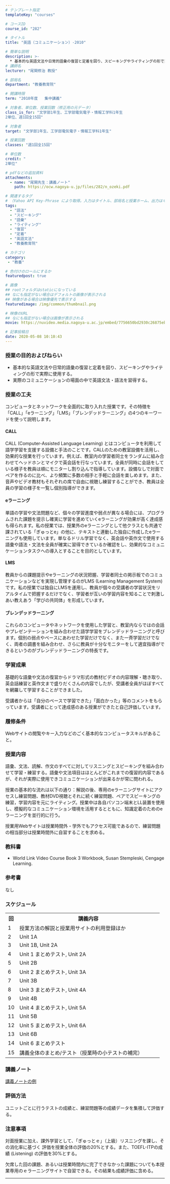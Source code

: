 ```yaml
---
# テンプレート指定
templateKey: "courses"

# コースID
course_id: "282"

# タイトル
title: "英語（コミュニケーション）-2010"

# 簡単な説明
description: >-
  * 基本的な英語文法や日常的語彙の復習と定着を図り、スピーキングやライティングの形で実際に使用する。  * 実際のコミュニケーションの場面の中で英語文法・語法を習得する。 ....
# 講師名
lecturer: "尾関修治 教授"

# 部局名
department: "教養教育院"

# 開講時限
term: "2010年度	集中講義"

# 対象者、単位数、授業回数（修正用の元データ）
class_is_for: "文学部1年生、工学部電気電子・情報工学科1年生
2単位、週1回全15回"

# 対象者
target: "文学部1年生、工学部電気電子・情報工学科1年生"

# 授業回数
classes: "週1回全15回"

# 単位数
credit: "
2単位"

# pdfなどの追加資料
attachments:
  - name: "尾関先生：講義ノート" 
    path: https://ocw.nagoya-u.jp/files/282/n_ozeki.pdf

# 関連するタグ
# （Yahoo API Key-Phrase により取得。入力はタイトル、部局名と授業ホーム、出力はキーフレーズ（tags））
tags:
  - "語法"
  - "スピーキング"
  - "語彙"
  - "ライティング"
  - "復習"
  - "定着"
  - "英語文法"
  - "教養教育院"

# カテゴリ
category:
 - "教養"

# 色付けのロールにするか
featuredpost: true

# 画像
## rootフォルダはstaticになっている
## なにも指定がない場合はデフォルトの画像が表示される
## 映像がある場合は映像優先で表示する
featuredimage: /img/common/thumbnail.png

# 映像のURL
## なにも指定がない場合は画像が表示される
movie: https://nuvideo.media.nagoya-u.ac.jp/embed/7756650bd2930c26875eb470b202e38ec8cc2f7a

# 記事投稿日
date: 2020-05-08 10:10:43
---
```


### 授業の目的およびねらい

  * 基本的な英語文法や日常的語彙の復習と定着を図り、スピーキングやライティングの形で実際に使用する。
  * 実際のコミュニケーションの場面の中で英語文法・語法を習得する。


### 授業の工夫

コンピュータとネットワークを全面的に取り入れた授業です。その特徴を「CALL」「eラーニング」「LMS」「ブレンデッドラーニング」の4つのキーワードを使って説明します。 

#### CALL

CALL (Computer-Assisted Language Learning) とはコンピュータを利用して語学学習を支援する設備と手法のことです。CALLのための教室設備を活用し、効果的な授業を行っています。例えば、教室内の学習者同士をランダムに組み合わせてヘッドホンとマイクで英会話を行なっています。全員が同時に会話をしている様子を教員は順にモニターし割り込んで指導しています。設備なしで対面でペアを作るのに比べ、より頻繁に多数の相手と手軽に会話を楽しめます。また、音声やビデオ教材もそれぞれの席で自由に視聴し練習することができ、教員は全員の学習の様子を一覧し個別指導ができます。 

#### eラーニング

単語の学習や文法問題など、個々の学習進度や弱点が異なる場合には、プログラムされた課題を提示し確実に学習を進めていくeラーニングが効果が高く達成感も得られます。私の授業では、授業外のeラーニングとして他クラスとも共通で課されている「ぎゅっとe」の他に、テキストと連動した独自に作成したeラーニングも使用しています。単なるドリル学習でなく、英会話や英作文で使用する語彙や語法・文法を全員が確実に習得できているか確認をし、効果的なコミュニケーションタスクへの導入とすることを目的としています。 

#### LMS

教員からの課題提示やeラーニングの状況把握、学習者同士の掲示板でのコミュニケーションなどを実現し管理するのがLMS (Learning Management System) です。私の授業では独自にLMSを運用し、教員が個々の受講者の学習状況をリアルタイムで把握するだけでなく、学習者が互いの学習内容を知ることで刺激しあい教えあう「学びの共同体」を形成しています。 

#### ブレンデッドラーニング

これらのコンピュータやネットワークを使用した学習と、教室内ならではの会話やプレゼンテーションを組み合わせた語学学習をブレンデッドラーニングと呼びます。個別の弱点やペースにあわせた学習だけでなく、また一斉学習だけでなく、両者の調書を組み合わせ、さらに教員が十分なモニターをして適宜指導ができるというのがブレンデッドラーニングの特長です。 

### 学習成果

基礎的な語彙や文法の復習からドラマ形式の教材ビデオの内容理解・聴き取り、英会話練習と英作文まで盛りだくさんの内容でしたが、受講者全員がほぼすべてを網羅して学習することができました。 

受講者からは「自分のペースで学習できた」「面白かった」等のコメントをもらっています。受講者にとって達成感のある授業ができたと自己評価しています。





 

### 履修条件

Webサイトの閲覧やキー入力などのごく基本的なコンピュータスキルがあること。 

### 授業内容

語彙、文法、読解、作文のすべてに対してリスニングとスピーキングを組み合わせて学習・練習する。語彙や文法項目はほとんどがこれまでの復習的内容であるが、それが実際に使用できコミュニケーションが出来るかが常に問われる。 

授業の基本的な流れは以下の通り：解説の後、専用のeラーニングサイトにアクセスし練習問題、教材DVD視聴とそれに続く練習問題、ペアでスピーキングの練習，学習内容を元にライティング。授業中は各自パソコン端末とLL装置を使用し、模擬的なコミュニケーション環境を活用するとともに、知識定着のためのeラーニングを並行的に行う。 

授業用Webサイトは授業時間外・学外でもアクセス可能であるので、練習問題の相当部分は授業時間外に自習することを求める。 

### 教科書

  * World Link Video Course Book 3 Workbook, Susan Stempleski, Cengage Learning.

### 参考書

なし


<h3>スケジュール</h3>
<table class="basic" width="455">
<tr>
<th width="20" class="center">回</th>
<th width="435" class="center">講義内容</th>
</tr>

<tr>
<td width="20" class="center">1</td>
<td width="435">授業方法の解説と授業用サイトの利用登録ほか</td>
</tr>

<tr>
<td width="20" class="center">2</td>
<td width="435">Unit 1A</td>
</tr>

<tr>
<td width="20" class="center">3</td>
<td width="435">Unit 1B, Unit 2A</td>
</tr>

<tr>
<td width="20" class="center">4</td>
<td width="435">Unit 1 まとめテスト, Unit 2A</td>
</tr>

<tr>
<td width="20" class="center">5</td>
<td width="435">Unit 2B</td>
</tr>

<tr>
<td width="20" class="center">6</td>
<td width="435">Unit 2 まとめテスト, Unit 3A</td>
</tr>

<tr>
<td width="20" class="center">7</td>
<td width="435">Unit 3B</td>
</tr>

<tr>
<td width="20" class="center">8</td>
<td width="435">Unit 3 まとめテスト, Unit 4A</td>
</tr>

<tr>
<td width="20" class="center">9</td>
<td width="435">Unit 4B</td>
</tr>

<tr>
<td width="20" class="center">10</td>
<td width="435">Unit 4 まとめテスト, Unit 5A</td>
</tr>

<tr>
<td width="20" class="center">11</td>
<td width="435">Unit 5B</td>
</tr>

<tr>
<td width="20" class="center">12</td>
<td width="435">Unit 5 まとめテスト, Unit 6A</td>
</tr>

<tr>
<td width="20" class="center">13</td>
<td width="435">Unit 6B</td>
</tr>

<tr>
<td width="20" class="center">14</td>
<td width="435">Unit 6 まとめテスト</td>
</tr>

<tr>
<td width="20" class="center">15</td>
<td width="435">講義全体のまとめ/テスト（授業時の小テストの補完）</td>
</tr>

</table>


### 講義ノート

[講義ノートの例](https://ocw.nagoya-u.jp/files/282/n_ozeki.pdf) 





### 評価方法

ユニットごとに行うテストの成績と、練習問題等の成績データを集積して評価する。 

### 注意事項

対面授業に加え、課外学習として、「ぎゅっとｅ」（上級）リスニングを課し、その消化率に基づく 評価を授業全体の評価の20%とする。また、TOEFL-ITPの成績 (Listening) の評価を30%とする。 

欠席した回の課題、あるいは授業時間内に完了できなかった課題についても本授業専用のｅラーニングサイトで自習できる。その結果も成績評価に含める。





-----